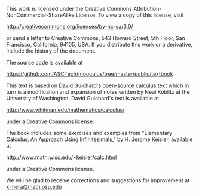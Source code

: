 This work is licensed under the Creative Commons
Attribution-NonCommercial-ShareAlike License. To view a copy of this
license, visit

  http://creativecommons.org/licenses/by-nc-sa/3.0/

or send a letter to Creative Commons, 543 Howard Street, 5th Floor,
San Francisco, California, 94105, USA. If you distribute this work or
a derivative, include the history of the document.

The source code is available at

  https://github.com/ASCTech/mooculus/tree/master/public/textbook

This text is based on David Guichard's open-source calculus text which
in turn is a modification and expansion of notes written by Neal
Koblitz at the University of Washington. David Guichard's text is
available at

  http://www.whitman.edu/mathematics/calculus/

under a Creative Commons license.

The book includes some exercises and examples from "Elementary
Calculus: An Approach Using Infinitesimals," by H. Jerome Keisler,
available at

  http://www.math.wisc.edu/~keisler/calc.html

under a Creative Commons license.

We will be glad to receive corrections and suggestions for improvement
at ximera@math.osu.edu
